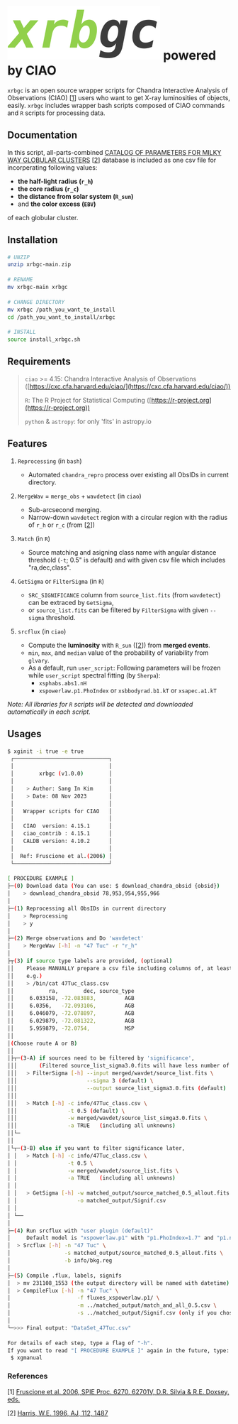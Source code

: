 # ![xrbgc_logo](xrbgc_logo.png) powered by CIAO

`xrbgc` is an open source wrapper scripts for Chandra Interactive Analysis of Observations (CIAO) [[1](#References)] users who want to get X-ray luminosities of objects, easily. `xrbgc` includes wrapper bash scripts composed of CIAO commands and `R` scripts for processing data.



## Documentation
In this script, all-parts-combined [CATALOG OF PARAMETERS FOR MILKY WAY GLOBULAR CLUSTERS](https://physics.mcmaster.ca/~harris/mwgc.dat) [[2](#References)] database is included as one csv file for incorperating following values:

- **the half-light radius (`r_h`)**
- **the core radius (`r_c`)**
- **the distance from solar system (`R_sun`)**
- and **the color excess (`EBV`)**

of each globular cluster.



## Installation

```bash
# UNZIP
unzip xrbgc-main.zip

# RENAME
mv xrbgc-main xrbgc

# CHANGE DIRECTORY
mv xrbgc /path_you_want_to_install
cd /path_you_want_to_install/xrbgc

# INSTALL
source install_xrbgc.sh
```



## Requirements

> `ciao` >= 4.15: Chandra Interactive Analysis of Observations ([https://cxc.cfa.harvard.edu/ciao/](https://cxc.cfa.harvard.edu/ciao/))
>
> `R`: The R Project for Statistical Computing ([https://r-project.org](https://r-project.org))
>
> `python` & `astropy`: for only 'fits' in astropy.io



## Features

1. `Reprocessing` (in `bash`)
	* Automated `chandra_repro` process over existing all ObsIDs in current directory.

2. `MergeWav` = `merge_obs` + `wavdetect` (in `ciao`)
	* Sub-arcsecond merging.
	* Narrow-down `wavdetect` region with a circular region with the radius of `r_h` or `r_c` (from [[2](#References)])

3. `Match` (in `R`)
	* Source matching and asigning class name with angular distance threshold (`-t`; 0.5" is default) and with given csv file which includes "ra,dec,class".

4. `GetSigma` or `FilterSigma` (in `R`)
	* `SRC_SIGNIFICANCE` column from `source_list.fits` (from `wavdetect`) can be extraced by `GetSigma`,
	* or `source_list.fits` can be filtered by `FilterSigma` with given `--sigma` threshold.

5. `srcflux` (in `ciao`)
	* Compute the **luminosity** with `R_sun` ([[2](#References)]) from **merged events**.
	* `min`, `max`, and `median` value of the probability of variability from `glvary`.
	* As a default, run `user_script`: Following parameters will be frozen while `user_script` spectral fitting (by `Sherpa`):
		* `xsphabs.abs1.nH`
		* `xspowerlaw.p1.PhoIndex` or `xsbbodyrad.b1.kT` or `xsapec.a1.kT`


*Note: All libraries for `R` scripts will be detected and downloaded automatically in each script.*



## Usages

```bash
$ xginit -i true -e true
 ┌──────────────────────────────┐
 │                              │
 │        xrbgc (v1.0.0)        │
 │                              │
 │    > Author: Sang In Kim     │
 │    > Date: 08 Nov 2023       │
 │                              │
 │   Wrapper scripts for CIAO   │
 │                              │
 │   CIAO  version: 4.15.1      │
 │   ciao_contrib : 4.15.1      │
 │   CALDB version: 4.10.2      │
 │                              │
 │  Ref: Fruscione et al.(2006) │
 └──────────────────────────────┘

[ PROCEDURE EXAMPLE ]
├─(0) Download data (You can use: $ download_chandra_obsid {obsid})
│    > download_chandra_obsid 78,953,954,955,966
│
├─(1) Reprocessing all ObsIDs in current directory
│    > Reprocessing
│    > y
│
├─(2) Merge observations and Do 'wavdetect'
│    > MergeWav [-h] -n "47 Tuc" -r "r_h"
│
├┬(3) if source type labels are provided, (optional)
││    Please MANUALLY prepare a csv file including columns of, at least: "ra, dec, source_type"
││    e.g.)
││    > /bin/cat 47Tuc_class.csv
││           ra,        dec, source_type
││     6.033158, -72.083883,         AGB
││     6.0356,   -72.093106,         AGB
││     6.046079, -72.078897,         AGB
││     6.029879, -72.081322,         AGB
││     5.959879, -72.0754,           MSP
││
│(Choose route A or B)
││
│├┬─(3-A) if sources need to be filtered by 'significance',
│││       (Filtered source_list_sigma3.0.fits will have less number of sources)
│││   > FilterSigma [-h] --input merged/wavdet/source_list.fits \
│││                      --sigma 3 (default) \
│││                      --output source_list_sigma3.0.fits (default)
│││
│││   > Match [-h] -c info/47Tuc_class.csv \
│││                -t 0.5 (default) \
│││                -w merged/wavdet/source_list_simga3.0.fits \
│││                -a TRUE   (including all unknowns)
││└─
││
│└┬─(3-B) else if you want to filter significance later,
│ │   > Match [-h] -c info/47Tuc_class.csv \
│ │                -t 0.5 \
│ │                -w merged/wavdet/source_list.fits \
│ │                -a TRUE   (including all unknowns)
│ │ 
│ │   > GetSigma [-h] -w matched_output/source_matched_0.5_allout.fits \
│ │                   -o matched_output/Signif.csv
│ │ 
│ └──
│
├─(4) Run srcflux with "user plugin (default)"
│     Default model is "xspowerlaw.p1" with "p1.PhoIndex=1.7" and "p1.norm=1e-5"
│  > Srcflux [-h] -n "47 Tuc" \
│                 -s matched_output/source_matched_0.5_allout.fits \
│                 -b info/bkg.reg
│
├─(5) Compile .flux, labels, signifs
│  > mv 231108_1553 (the output directory will be named with datetime)
│  > CompileFlux [-h] -n "47 Tuc" \
│                     -f fluxes_xspowerlaw.p1/ \
│                     -m ../matched_output/match_and_all_0.5.csv \
│                     -s ../matched_output/Signif.csv (only if you chose 3-B)
│
└─>>> Final output: "DataSet_47Tuc.csv"

For details of each step, type a flag of "-h".
If you want to read "[ PROCEDURE EXAMPLE ]" again in the future, type:
 $ xgmanual
```





### References
[1] [Fruscione et al. 2006, SPIE Proc. 6270, 62701V, D.R. Silvia & R.E. Doxsey, eds.](https://doi.org/10.1117/12.671760)

[2] [Harris, W.E. 1996, AJ, 112, 1487](http://adsabs.harvard.edu/full/1996AJ....112.1487H)




